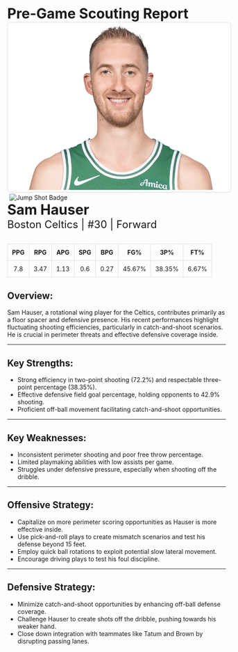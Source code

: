 
<div style="text-align;">
  <span style="font-size: 32px; font-weight: bold;">Pre-Game Scouting Report</span>
</div>

<div margin: 20px 0;>
<img src="../../../Data/Celtics/Sam_Hauser/Portrait.jpg" alt="Portrait" width="520" height="380" style="border: 1px solid #ddd; border-radius: 5px; padding: 5px;">
</div>

<div margin: 20px 0;>
  <img src="https://upload.wikimedia.org/wikipedia/commons/0/09/Jumpshot.png" alt="Jump Shot Badge" width="92" height="104" style="margin: 0 5px;">
</div>

<div>
  <span style="font-size: 32px; font-weight: bold;">Sam Hauser</span><br>
  <span style="font-size: 24px;">Boston Celtics | #30 | Forward</span>
</div>

<div style="margin: 30px 0;">
  <table style="width: 100%; border-collapse: collapse; text-align: center;">
    <thead style="background-color">
      <tr>
        <th style="padding: 10px; border: 1px solid #ddd;">PPG</th>
        <th style="padding: 10px; border: 1px solid #ddd;">RPG</th>
        <th style="padding: 10px; border: 1px solid #ddd;">APG</th>
        <th style="padding: 10px; border: 1px solid #ddd;">SPG</th>
        <th style="padding: 10px; border: 1px solid #ddd;">BPG</th>
        <th style="padding: 10px; border: 1px solid #ddd;">FG%</th>
        <th style="padding: 10px; border: 1px solid #ddd;">3P%</th>
        <th style="padding: 10px; border: 1px solid #ddd;">FT%</th>
      </tr>
    </thead>
    <tbody>
      <tr>
        <td style="padding: 10px; border: 1px solid #ddd;">7.8</td>
        <td style="padding: 10px; border: 1px solid #ddd;">3.47</td>
        <td style="padding: 10px; border: 1px solid #ddd;">1.13</td>
        <td style="padding: 10px; border: 1px solid #ddd;">0.6</td>
        <td style="padding: 10px; border: 1px solid #ddd;">0.27</td>
        <td style="padding: 10px; border: 1px solid #ddd;">45.67%</td>
        <td style="padding: 10px; border: 1px solid #ddd;">38.35%</td>
        <td style="padding: 10px; border: 1px solid #ddd;">6.67%</td>
      </tr>
    </tbody>
  </table>
</div>

<h2>Overview:</h2>
Sam Hauser, a rotational wing player for the Celtics, contributes primarily as a floor spacer and defensive presence. His recent performances highlight fluctuating shooting efficiencies, particularly in catch-and-shoot scenarios. He is crucial in perimeter threats and effective defensive coverage inside.
<hr>

<h2>Key Strengths:</h2>
<ul>
  <li>Strong efficiency in two-point shooting (72.2%) and respectable three-point percentage (38.35%).</li>
  <li>Effective defensive field goal percentage, holding opponents to 42.9% shooting.</li>
  <li>Proficient off-ball movement facilitating catch-and-shoot opportunities.</li>
</ul>
<hr>

<h2>Key Weaknesses:</h2>
<ul>
  <li>Inconsistent perimeter shooting and poor free throw percentage.</li>
  <li>Limited playmaking abilities with low assists per game.</li>
  <li>Struggles under defensive pressure, especially when shooting off the dribble.</li>
</ul>
<hr>

<h2>Offensive Strategy:</h2>
<ul>
  <li>Capitalize on more perimeter scoring opportunities as Hauser is more effective inside.</li>
  <li>Use pick-and-roll plays to create mismatch scenarios and test his defense beyond 15 feet.</li>
  <li>Employ quick ball rotations to exploit potential slow lateral movement.</li>
  <li>Encourage driving plays to test his foul discipline.</li>
</ul>
<hr>

<h2>Defensive Strategy:</h2>
<ul>
  <li>Minimize catch-and-shoot opportunities by enhancing off-ball defense coverage.</li>
  <li>Challenge Hauser to create shots off the dribble, pushing towards his weaker hand.</li>
  <li>Close down integration with teammates like Tatum and Brown by disrupting passing lanes.</li>
</ul>
